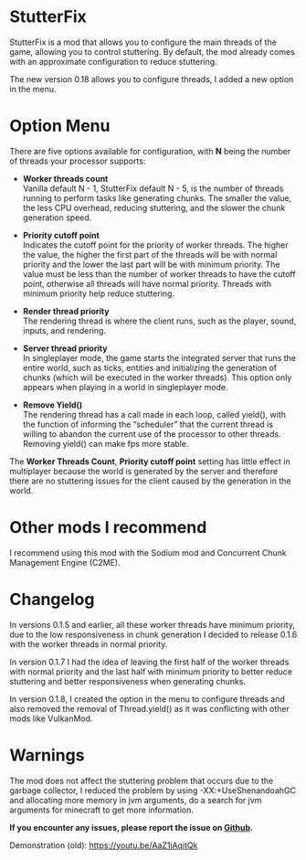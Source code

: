 # StutterFix

<p>StutterFix is a mod that allows you to configure the main threads of the game, allowing you to control stuttering. By default, the mod already comes with an approximate configuration to reduce stuttering.</p>

<p>The new version 0.18 allows you to configure threads, I added a new option in the menu.</p>

<h1>Option Menu </h1>

<p>There are five options available for configuration, with <strong>N</strong> being the number of threads your processor supports:</p>

<ul>
<li><p><strong> Worker threads count</strong><br>Vanilla default N - 1, StutterFix default N - 5, is the number of threads running to perform tasks like generating chunks. The smaller the value, the less CPU overhead, reducing stuttering, and the slower the chunk generation speed.</p></li>
<li><p><strong> Priority cutoff point</strong><br>Indicates the cutoff point for the priority of worker threads. The higher the value, the higher the first part of the threads will be with normal priority and the lower the last part will be with minimum priority. The value must be less than the number of worker threads to have the cutoff point, otherwise all threads will have normal priority. Threads with minimum priority help reduce stuttering.</p></li>
<li><p><strong> Render thread priority</strong><br> The rendering thread is where the client runs, such as the player, sound, inputs, and rendering.</p></li>
<li><p><strong> Server thread priority</strong><br> In singleplayer mode, the game starts the integrated server that runs the entire world, such as ticks, entities and initializing the generation of chunks (which will be executed in the worker threads). This option only appears when playing in a world in singleplayer mode.</p></li>
<li><p><strong> Remove Yield()</strong><br> The rendering thread has a call made in each loop, called yield(), with the function of informing the “scheduler” that the current thread is willing to abandon the current use of the processor to other threads. Removing yield() can make fps more stable.</p></li>
</ul>

<p>The <strong>Worker Threads Count</strong>, <strong>Priority cutoff point</strong> setting has little effect in multiplayer because the world is generated by the server and therefore there are no stuttering issues for the client caused by the generation in the world.</p>


<h1>Other mods I recommend</h1>

<p> I recommend using this mod with the Sodium mod and Concurrent Chunk Management Engine (C2ME).</p>


<h1>Changelog</h1>

<p>In versions 0.1.5 and earlier, all these worker threads have minimum priority, due to the low responsiveness in chunk generation I decided to release 0.1.6 with the worker threads in normal priority. </p>

<p>In version 0.1.7 I had the idea of leaving the first half of the worker threads with normal priority and the last half with minimum priority to better reduce stuttering and better responsiveness when generating chunks. </p>

<p>In version 0.1.8, I created the option in the menu to configure threads and also removed the removal of Thread.yield() as it was conflicting with other mods like VulkanMod.</p>

<h1> Warnings</h1>
<p>The mod does not affect the stuttering problem that occurs due to the garbage collector, I reduced the problem by using -XX:+UseShenandoahGC and allocating more memory in jvm arguments, do a search for jvm arguments for minecraft to get more information.</p>

<strong>If you encounter any issues, please report the issue on <a href="https://github.com/wisecase2/StutterFix/issues">Github</a>.</strong>

Demonstration (old):
https://youtu.be/AaZ1jAqitQk
